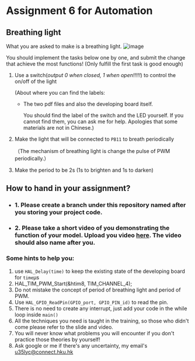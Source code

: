 # Assignment 6 for Automation
## Breathing light
What you are asked to make is a breathing light.
![image](https://github.com/HKURoboMaster/Breathing-Light/blob/master/light.gif)

You should implement the tasks below one by one, and submit the change that achieve the most functions!
(Only fulfill the first task is good enough)
1. Use a switch(_output 0 when closed, 1 when open!!!!!_) to control the on/off of the light

     (About where you can find the labels:

   - The two pdf files and also the developing board itself.

     You should find the label of the switch and the LED yourself. If you cannot find them, you can ask me for help. Apologies that some materials are not in Chinese.)

2. Make the light that will be connected to `PB11` to breath periodically

   （The mechanism of breathing light is change the pulse of PWM periodically.）

3. Make the period to be 2s (1s to brighten and 1s to darken)

## How to hand in your assignment?
- ### 1. Please create a branch under this repository named after you storing your project code.
- ### 2. Please take a short video of you demonstrating the function of your model. Upload you video [here](https://connecthkuhk.sharepoint.com/sites/hkurobomaster2/Shared%20Documents/Training%20-%20Software). The video should also name after you.
### Some hints to help you:
1. use `HAL_Delay(time)` to keep the existing state of the developing board for `time`μs
2. HAL_TIM_PWM_Start(&htim8, TIM_CHANNEL_4);
3. Do not mistake the concept of period of breathing light and period of PWM.
4. Use ` HAL_GPIO_ReadPin(GPIO_port, GPIO_PIN_id) ` to read the pin.
5. There is no need to create any interrupt, just add your code in the while loop inside `main()`
6. All the techniques you need is taught in the training, so those who didn't come please refer to the slide and video.
7. You will never know what problems you will encounter if you don't practice those theories by yourself!
8. Ask google or me if there's any uncertainty, my email's u35lyc@connect.hku.hk

